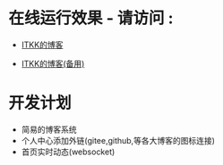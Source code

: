 # 在线运行效果 - 请访问 : 

- [ITKK的博客](https://www.itkk.org)

- [ITKK的博客(备用)](http://web.itkk.org:81)

# 

# 开发计划

 - 简易的博客系统
 - 个人中心添加外链(gitee,github,等各大博客的图标连接)
 - 首页实时动态(websocket)
